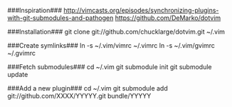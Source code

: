 ###Inspiration###
http://vimcasts.org/episodes/synchronizing-plugins-with-git-submodules-and-pathogen
https://github.com/DeMarko/dotvim

###Installation###
    git clone git://github.com/chucklarge/dotvim.git ~/.vim

###Create symlinks###
    ln -s ~/.vim/vimrc ~/.vimrc
    ln -s ~/.vim/gvimrc ~/.gvimrc

###Fetch submodules###
    cd ~/.vim
    git submodule init
    git submodule update

###Add a new plugin###
    cd ~/.vim
    git submodule add git://github.com/XXXX/YYYYY.git bundle/YYYYY